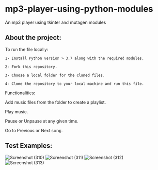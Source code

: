 # mp3-player-using-python-modules
An mp3 player using tkinter and mutagen modules

## About the project:

To run the file locally: 

```
1- Install Python version > 3.7 along with the required modules.

2- Fork this repository.

3- Choose a local folder for the cloned files.

4- Clone the repository to your local machine and run this file.

```

Functionalities:

Add music files from the folder to create a playlist.

Play music.

Pause or Unpause at any given time.

Go to Previous or Next song.


## Test Examples:

![Screenshot (310)](https://user-images.githubusercontent.com/80174214/149654407-d9bdd55f-78cf-404f-b152-3085480b9c7e.png)
![Screenshot (311)](https://user-images.githubusercontent.com/80174214/149654409-9a109fb1-4845-4360-a320-8ef69852ee05.png)
![Screenshot (312)](https://user-images.githubusercontent.com/80174214/149654415-9cf532d7-b385-4893-95e3-5c7d2948e324.png)
![Screenshot (313)](https://user-images.githubusercontent.com/80174214/149654419-c3742cc4-2b2e-46c2-8f18-292040807352.png)


